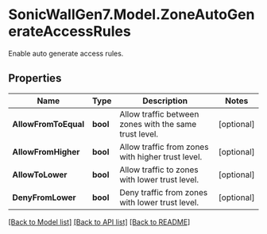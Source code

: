 # SonicWallGen7.Model.ZoneAutoGenerateAccessRules
Enable auto generate access rules.

## Properties

Name | Type | Description | Notes
------------ | ------------- | ------------- | -------------
**AllowFromToEqual** | **bool** | Allow traffic between zones with the same trust level. | [optional] 
**AllowFromHigher** | **bool** | Allow traffic from zones with higher trust level. | [optional] 
**AllowToLower** | **bool** | Allow traffic to zones with lower trust level. | [optional] 
**DenyFromLower** | **bool** | Deny traffic from zones with lower trust level. | [optional] 

[[Back to Model list]](../README.md#documentation-for-models) [[Back to API list]](../README.md#documentation-for-api-endpoints) [[Back to README]](../README.md)

